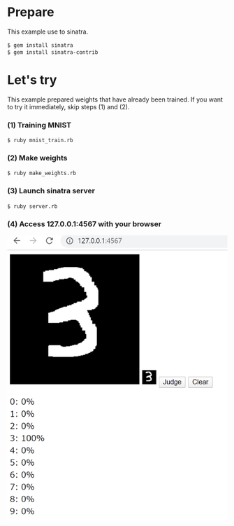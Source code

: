 # Prepare
This example use to sinatra.

```
$ gem install sinatra
$ gem install sinatra-contrib
```

# Let's try
This example prepared weights that have already been trained.
If you want to try it immediately, skip steps (1) and (2).

### (1) Training MNIST
```
$ ruby mnist_train.rb
```

### (2) Make weights
```
$ ruby make_weights.rb
```

### (3) Launch sinatra server
```
$ ruby server.rb
```

### (4) Access 127.0.0.1:4567 with your browser
![](capture.PNG)
